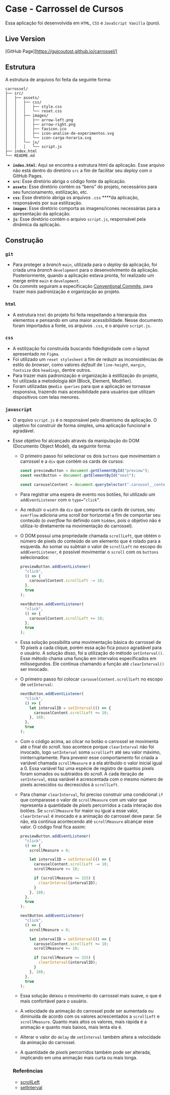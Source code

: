 # Case - Carrossel de Cursos

Essa aplicação foi desenvolvida em `HTML`, `CSS` e `JavaScript Vanilla` (puro).

## Live Version

[GitHub Page][https://guicoutost.github.io/carrossel/]

## Estrutura

A estrutura de arquivos foi feita da seguinte forma:

```
carrossel/
├── src/
│   ├── assets/
│   │   ├── css/
│   │   │   ├── style.css
│   │   │   └── reset.css
│   │   ├── images/
│   │   │   ├── arrow-left.png
│   │   │   ├── arrow-right.png
│   │   │   ├── favicon.ico
│   │   │   ├── icon-analise-de-experimentos.svg
│   │   │   └── icon-carga-horaria.svg
│   │   └── js/
│   │   │   └── script.js
├── index.html
└── README.md
```

- **`index.html`**: Aqui se encontra a estrutura html da aplicação. Esse arquivo não está dentro do diretório `src` a fim de facilitar seu _deploy_ com o GitHub Pages.
- **`src`**: Esse diretório abriga o código fonte da aplicação.
- **`assets`**: Esse diretório contém os “bens” do projeto, necessários para seu funcionamento, estilização, etc.
- **`css`**: Esse diretório abriga os arquivos `.css` \*\*\*\*da aplicação, responsáveis por sua estilização.
- **`images`**: Esse diretório comporta as imagens/ícones necessárias para a apresentação da aplicação.
- **`js`**: Esse diretório contém o arquivo `script.js`, responsável pela dinâmica da aplicação.

## Construção

### `git`

- Para proteger a _branch_ `main`, utilizada para o _deploy_ da aplicação, foi criada uma _branch_ `development` para o desenvolvimento da aplicação. Posteriormente, quando a aplicação estava pronta, foi realizado um merge entre `main` e `development`.
- Os _commits_ seguiram a especificação [Conventional Commits](https://www.conventionalcommits.org/en/v1.0.0/), para trazer mais padronização e organização ao projeto.

### `html`

- A estrutura `html` do projeto foi feita respeitando a hierarquia dos elementos e pensando em uma maior acessibilidade. Nesse documento foram importados a fonte, os arquivos `.css`, e o arquivo `script.js`.

### `css`

- A estilização foi construída buscando fidedignidade com o layout apresentado no `Figma`.
- Foi utilizado um `reset stylesheet` a fim de reduzir as inconsistências de estilo do _browser_, como valores _default_ de `line-height`, `margin`, `fontsize` dos `headings`, dentre outros.
- Para trazer mais padronização e organização à estilização do projeto, foi utilizada a metodologia `BEM` (Block, Element, Modifier).
- Foram utilizadas `@media queries` para que a aplicação se tornasse responsiva, trazendo mais acessibilidade para usuários que utilizam dispositivos com telas menores.

### `javascript`

- O arquivo `script.js` é o responsável pelo dinamismo da aplicação. O objetivo foi construir de forma simples, uma aplicação funcional e agradável.
- Esse objetivo foi alcançado através da manipulação do DOM (Documento Object Model), da seguinte forma:

  - O primeiro passo foi selecionar os dois `buttons` que movimentam o carrossel e a `div` que contém os cards de cursos:

    ```jsx
    const previewButton = document.getElementById("preview");
    const nextButton = document.getElementById("next");

    const carouselContent = document.querySelector(".carousel__content");
    ```

  - Para registrar uma espera de evento nos botões, foi utilizado um `addEventListener` com o `type=”click”`.
  - Ao reduzir o `width` da `div` que comporta os cards de cursos, seu `overflow` adiciona uma _scroll bar_ horizontal a fim de comportar seu conteúdo (o _overflow_ foi definido com `hidden`, pois o objetivo não é utiliza-lo diretamente na movimentação do carrossel).
  - O DOM possuí uma propriedade chamada `scrollLeft`, que obtém o número de pixels do conteúdo de um elemento que é rolado para a esquerda. Ao somar ou subtrair o valor de `scrollLeft` no escopo do `addEventListener`, é possível movimentar o `scroll` com os `buttons` selecionados:

    ```jsx
    previewButton.addEventListener(
      "click",
      () => {
        carouselContent.scrollLeft -= 10;
      },
      true
    );

    nextButton.addEventListener(
      "click",
      () => {
        carouselContent.scrollLeft += 10;
      },
      true
    );
    ```

  - Essa solução possibilita uma movimentação básica do carrossel de 10 _pixels_ a cada clique, porém essa ação fica pouco agradável para o usuário. A solução disso, foi a utilização do método `setInterval()`. Esse método chama uma função em intervalos especificados em milissegundos. Ele continua chamando a função até `clearInterval()` ser invocado.
  - O primeiro passo foi colocar `carouselContent.scrollLeft` no escopo de `setInterval`:
    ```jsx
    nextButton.addEventListener(
      "click",
      () => {
        let intervalID = setInterval(() => {
          carouselContent.scrollLeft += 10;
        }, 10);
      },
      true
    );
    ```
  - Com o código acima, ao clicar no botão o carrossel se movimenta até o final do _scroll_. Isso acontece porque `clearInterval` não foi invocado, logo `setInterval` soma `scrollLeft` até seu valor máximo, ininterruptamente. Para prevenir esse comportamento foi criada a variável chamada `scrollMeasure` e a ela atribuído o valor inicial igual a 0. Essa variável faz uma espécie de registro de quantos pixels foram somados ou subtraídos do _scroll_. A cada iteração de `setInterval`, essa variável é acrescentada com o mesmo número de pixels acrescidos ou decrescidos à `scrollLeft`.
  - Para chamar `clearInterval`, foi preciso construir uma condicional `if` que comparasse o valor de `scrollMeasure` com um valor que representa a quantidade de _pixels_ percorridos a cada interação dos botões. Se `scrollMeasure` for maior ou igual a esse valor, `clearInterval` é invocado e a animação do carrossel deve parar. Se não, ela continua acontecendo até `scrollMeasure` alcançar esse valor. O código final fica assim:

    ```jsx
    previewButton.addEventListener(
      "click",
      () => {
        scrollMeasure = 0;

        let intervalID = setInterval(() => {
          carouselContent.scrollLeft -= 10;
          scrollMeasure += 10;

          if (scrollMeasure >= 325) {
            clearInterval(intervalID);
          }
        }, 10);
      },
      true
    );

    nextButton.addEventListener(
      "click",
      () => {
        scrollMeasure = 0;

        let intervalID = setInterval(() => {
          carouselContent.scrollLeft += 10;
          scrollMeasure += 10;

          if (scrollMeasure >= 325) {
            clearInterval(intervalID);
          }
        }, 10);
      },
      true
    );
    ```

  - Essa solução deixou o movimento do carrossel mais suave, o que é mais confortável para o usuário.
  - A velocidade da animação do carrossel pode ser aumentada ou diminuída de acordo com os valores acrescentados a `scrollLeft` e `scrollMeasure`. Quanto mais altos os valores, mais rápida é a animação e quanto mais baixos, mais lenta ela é.
  - Alterar o valor do `delay` de `setInterval` também altera a velocidade da animação do carrossel.
  - A quantidade de _pixels_ percorridos também pode ser alterada, implicando em uma animação mais curta ou mais longa.

  ### Referências

  - [scrollLeft](https://developer.mozilla.org/pt-BR/docs/Web/API/Element/scrollLeft)
  - [setInterval](https://developer.mozilla.org/pt-BR/docs/Web/API/setInterval)
